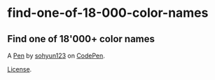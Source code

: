 # find-one-of-18-000-color-names

Find one of 18'000+ color names
-------------------------------


A [Pen](https://codepen.io/sohyun123/pen/dyNRbMB) by [sohyun123](https://codepen.io/sohyun123) on [CodePen](https://codepen.io).

[License](https://codepen.io/sohyun123/pen/dyNRbMB/license).
